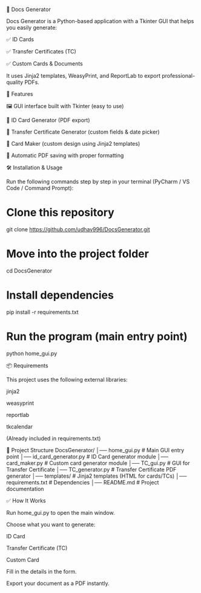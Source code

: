 📄 Docs Generator

Docs Generator is a Python-based application with a Tkinter GUI that helps you easily generate:

✅ ID Cards

✅ Transfer Certificates (TC)

✅ Custom Cards & Documents

It uses Jinja2 templates, WeasyPrint, and ReportLab to export professional-quality PDFs.

🚀 Features

🖼️ GUI interface built with Tkinter (easy to use)

🪪 ID Card Generator (PDF export)

📜 Transfer Certificate Generator (custom fields & date picker)

🎨 Card Maker (custom design using Jinja2 templates)

📂 Automatic PDF saving with proper formatting

🛠️ Installation & Usage

Run the following commands step by step in your terminal (PyCharm / VS Code / Command Prompt):

# Clone this repository
git clone https://github.com/udhav996/DocsGenerator.git  

# Move into the project folder
cd DocsGenerator  

# Install dependencies
pip install -r requirements.txt  

# Run the program (main entry point)
python home_gui.py  

📦 Requirements

This project uses the following external libraries:

jinja2

weasyprint

reportlab

tkcalendar

(Already included in requirements.txt)

📂 Project Structure
DocsGenerator/
│── home_gui.py          # Main GUI entry point
│── id_card_generator.py # ID Card generator module
│── card_maker.py        # Custom card generator module
│── TC_gui.py            # GUI for Transfer Certificate
│── TC_generator.py      # Transfer Certificate PDF generator
│── templates/           # Jinja2 templates (HTML for cards/TCs)
│── requirements.txt     # Dependencies
│── README.md            # Project documentation

✅ How It Works

Run home_gui.py to open the main window.

Choose what you want to generate:

ID Card

Transfer Certificate (TC)

Custom Card

Fill in the details in the form.

Export your document as a PDF instantly.